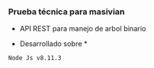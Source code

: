 ### Prueba técnica para masivian

- API REST para manejo de arbol binario

* Desarrollado sobre *
```
Node Js v8.11.3 
```